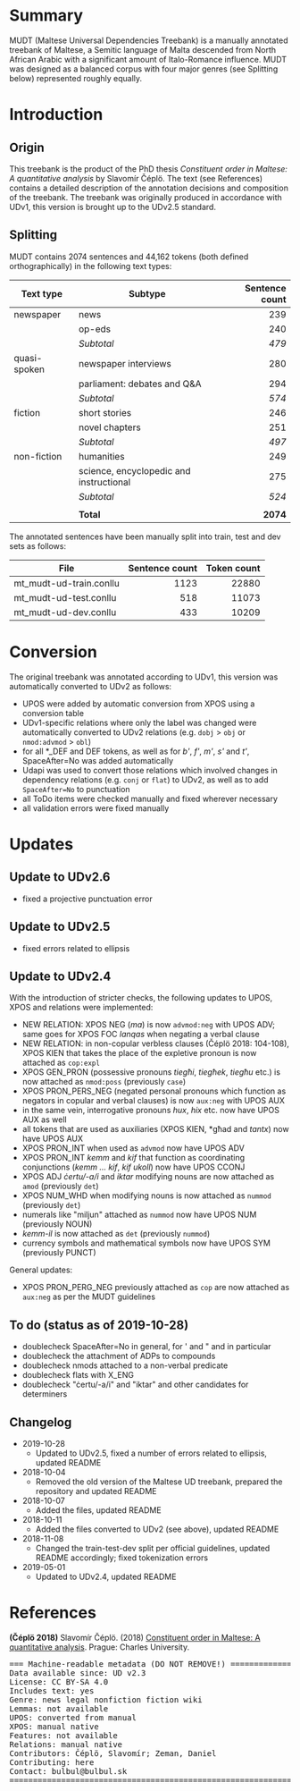 # Summary
MUDT (Maltese Universal Dependencies Treebank) is a manually annotated treebank of Maltese, a Semitic language of Malta descended from North African Arabic with a significant amount of Italo-Romance influence.
MUDT was designed as a balanced corpus with four major genres (see Splitting below) represented roughly equally.

# Introduction
## Origin
This treebank is the product of the PhD thesis *Constituent order in Maltese: A quantitative analysis* by Slavomír Čéplö. The text (see References) contains a detailed description of the annotation decisions and composition of the treebank.
The treebank was originally produced in accordance with UDv1, this version is brought up to the UDv2.5 standard.

## Splitting
MUDT contains 2074 sentences and 44,162 tokens (both defined orthographically) in the following text types:

| Text type    | Subtype                                 | Sentence count |
|--------------|-----------------------------------------|---------------:|
| newspaper    | news                                    | 239            |
|              | op-eds                                  | 240            |
|              | *Subtotal*                              | *479*          |
| quasi-spoken | newspaper interviews                    | 280            |
|              | parliament: debates and Q&A             | 294            |
|              | *Subtotal*                              | *574*          |
| fiction      | short stories                           | 246            |
|              | novel chapters                          | 251            |
|              | *Subtotal*                              | *497*          |
| non-fiction  | humanities                              | 249            |
|              | science, encyclopedic and instructional | 275            |
|              | *Subtotal*                              | *524*          |
|              |                                         |                |
|              | **Total**                               | **2074**       |

The annotated sentences have been manually split into train, test and dev sets as follows:

| File                           | Sentence count | Token count |
|--------------------------------|---------------:|------------:|
| mt_mudt-ud-train.conllu        | 1123           | 22880       |
| mt_mudt-ud-test.conllu         | 518            | 11073        |
| mt_mudt-ud-dev.conllu          | 433            | 10209        |

# Conversion
The original treebank was annotated according to UDv1, this version was automatically converted to UDv2 as follows:
- UPOS were added by automatic conversion from XPOS using a conversion table
- UDv1-specific relations where only the label was changed were automatically converted to UDv2 relations (e.g. `dobj` > `obj` or `nmod:advmod` > `obl`)
- for all \*_DEF and DEF tokens, as well as for *b'*, *f'*, *m'*, *s'* and *t'*, SpaceAfter=No was added automatically
- Udapi was used to convert those relations which involved changes in dependency relations (e.g. `conj` or `flat`) to UDv2, as well as to add `SpaceAfter=No` to punctuation
- all ToDo items were checked manually and fixed wherever necessary
- all validation errors were fixed manually

# Updates
## Update to UDv2.6
- fixed a projective punctuation error

## Update to UDv2.5
- fixed errors related to ellipsis

## Update to UDv2.4
With the introduction of stricter checks, the following updates to UPOS, XPOS and relations were implemented:
- NEW RELATION: XPOS NEG (*ma*) is now `advmod:neg` with UPOS ADV; same goes for XPOS FOC *lanqas* when negating a verbal clause
- NEW RELATION: in non-copular verbless clauses (Čéplö 2018: 104-108), XPOS KIEN that takes the place of the expletive pronoun is now attached as `cop:expl`
- XPOS GEN_PRON (possessive pronouns *tiegħi*, *tiegħek*, *tiegħu* etc.) is now attached as `nmod:poss` (previously `case`)
- XPOS PRON_PERS_NEG (negated personal pronouns which function as negators in copular and verbal clauses) is now `aux:neg` with UPOS AUX
- in the same vein, interrogative pronouns *hux*, *hix* etc. now have UPOS AUX as well
- all tokens that are used as auxiliaries (XPOS KIEN, *għad and *tantx*) now have UPOS AUX
- XPOS PRON_INT when used as `advmod` now have UPOS ADV
- XPOS PRON_INT *kemm* and *kif* that function as coordinating conjunctions (*kemm ... kif*, *kif ukoll*) now have UPOS CCONJ
- XPOS ADJ *ċertu/-a/i* and *iktar* modifying nouns are now attached as `amod` (previously `det`)
- XPOS NUM_WHD when modifying nouns is now attached as `nummod` (previously `det`)
- numerals like "miljun" attached as `nummod` now have UPOS NUM (previously NOUN)
- *kemm-il* is now attached as `det` (previously `nummod`)
- currency symbols and mathematical symbols now have UPOS SYM (previously PUNCT)

General updates:
- XPOS PRON_PERG_NEG previously attached as `cop` are now attached as `aux:neg` as per the MUDT guidelines


## To do (status as of 2019-10-28)
- doublecheck SpaceAfter=No in general, for \' and \" and in particular
- doublecheck the attachment of ADPs to compounds
- doublecheck nmods attached to a non-verbal predicate
- doublecheck flats with X_ENG
- doublecheck "ċertu/-a/i" and "iktar" and other candidates for determiners


## Changelog
* 2019-10-28
	* Updated to UDv2.5, fixed a number of errors related to ellipsis, updated README
* 2018-10-04
	* Removed the old version of the Maltese UD treebank, prepared the repository and updated README
* 2018-10-07 
	* Added the files, updated README
* 2018-10-11
	* Added the files converted to UDv2 (see above), updated README
* 2018-11-08
	* Changed the train-test-dev split per official guidelines, updated README accordingly; fixed tokenization errors
* 2019-05-01
	* Updated to UDv2.4, updated README

# References
**(Čéplö 2018)** Slavomír Čéplö. (2018) [Constituent order in Maltese: A quantitative analysis](http://www.bulbul.sk/phd/Text/Slavomir_Ceplo-text.pdf). Prague: Charles University.


<pre>
=== Machine-readable metadata (DO NOT REMOVE!) ================================
Data available since: UD v2.3
License: CC BY-SA 4.0
Includes text: yes
Genre: news legal nonfiction fiction wiki
Lemmas: not available
UPOS: converted from manual
XPOS: manual native
Features: not available
Relations: manual native
Contributors: Čéplö, Slavomír; Zeman, Daniel
Contributing: here
Contact: bulbul@bulbul.sk
===============================================================================
</pre>
